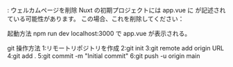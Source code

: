 : ウェルカムページを削除
Nuxt の初期プロジェクトには app.vue に <NuxtWelcome /> が記述されている可能性があります。
この場合、これを削除してください：

起動方法
npm run dev
localhost:3000 で app.vue が表示される。

git 操作方法
1:リモートリポジトリを作成
2:git init
3:git remote add origin URL
4:git add .
5:git commit -m "Initial commit"
6:git push -u origin main
